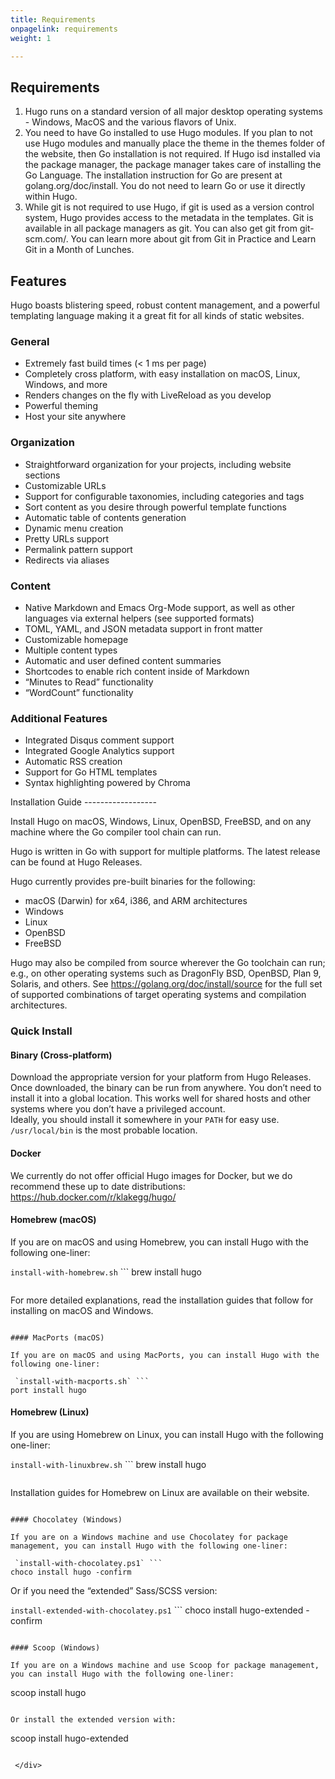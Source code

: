 ```yaml
---
title: Requirements
onpagelink: requirements
weight: 1

---
```


Requirements
------------

1. Hugo runs on a standard version of all major desktop operating systems - Windows, MacOS and the various flavors of Unix.
2. You need to have Go installed to use Hugo modules. If you plan to not use Hugo modules and manually place the theme in the themes folder of the website, then Go installation is not required. If Hugo isd installed via the package manager, the package manager takes care of installing the Go Language. The installation instruction for Go are present at golang.org/doc/install. You do not need to learn Go or use it directly within Hugo.
3. While git is not required to use Hugo, if git is used as a version control system, Hugo provides access to the metadata in the templates. Git is available in all package managers as git. You can also get git from git-scm.com/. You can learn more about git from Git in Practice and Learn Git in a Month of Lunches.
 
Features
--------

<div class="col-lg-12">Hugo boasts blistering speed, robust content management, and a powerful templating language making it a great fit for all kinds of static websites.

### General

- Extremely fast build times (&lt; 1 ms per page)
- Completely cross platform, with easy installation on macOS, Linux, Windows, and more
- Renders changes on the fly with LiveReload as you develop
- Powerful theming
- Host your site anywhere
 
### Organization

- Straightforward organization for your projects, including website sections
- Customizable URLs
- Support for configurable taxonomies, including categories and tags
- Sort content as you desire through powerful template functions
- Automatic table of contents generation
- Dynamic menu creation
- Pretty URLs support
- Permalink pattern support
- Redirects via aliases
 
### Content

- Native Markdown and Emacs Org-Mode support, as well as other languages via external helpers (see supported formats)
- TOML, YAML, and JSON metadata support in front matter
- Customizable homepage
- Multiple content types
- Automatic and user defined content summaries
- Shortcodes to enable rich content inside of Markdown
- “Minutes to Read” functionality
- “WordCount” functionality
 
### Additional Features

- Integrated Disqus comment support
- Integrated Google Analytics support
- Automatic RSS creation
- Support for Go HTML templates
- Syntax highlighting powered by Chroma
 
 </div><div class="col-lg-12">Installation Guide
------------------

Install Hugo on macOS, Windows, Linux, OpenBSD, FreeBSD, and on any machine where the Go compiler tool chain can run.

Hugo is written in Go with support for multiple platforms. The latest release can be found at Hugo Releases.

Hugo currently provides pre-built binaries for the following:

- macOS (Darwin) for x64, i386, and ARM architectures
- Windows
- Linux
- OpenBSD
- FreeBSD
 
Hugo may also be compiled from source wherever the Go toolchain can run; e.g., on other operating systems such as DragonFly BSD, OpenBSD, Plan 9, Solaris, and others. See https://golang.org/doc/install/source for the full set of supported combinations of target operating systems and compilation architectures.

### Quick Install

#### Binary (Cross-platform)

Download the appropriate version for your platform from Hugo Releases. Once downloaded, the binary can be run from anywhere. You don’t need to install it into a global location. This works well for shared hosts and other systems where you don’t have a privileged account.   
 Ideally, you should install it somewhere in your `PATH` for easy use. `/usr/local/bin` is the most probable location.

#### Docker

We currently do not offer official Hugo images for Docker, but we do recommend these up to date distributions:  
 https://hub.docker.com/r/klakegg/hugo/

#### Homebrew (macOS)

If you are on macOS and using Homebrew, you can install Hugo with the following one-liner:

 `install-with-homebrew.sh` ```
brew install hugo
```

 ```
For more detailed explanations, read the installation guides that follow for installing on macOS and Windows.
```

#### MacPorts (macOS)

If you are on macOS and using MacPorts, you can install Hugo with the following one-liner:

 `install-with-macports.sh` ```
port install hugo
```

#### Homebrew (Linux)

If you are using Homebrew on Linux, you can install Hugo with the following one-liner:

 `install-with-linuxbrew.sh` ```
brew install hugo
```

 ```
Installation guides for Homebrew on Linux are available on their website.
```

#### Chocolatey (Windows)

If you are on a Windows machine and use Chocolatey for package management, you can install Hugo with the following one-liner:

 `install-with-chocolatey.ps1` ```
choco install hugo -confirm
```

Or if you need the “extended” Sass/SCSS version:

 `install-extended-with-chocolatey.ps1` ```
choco install hugo-extended -confirm
```

#### Scoop (Windows)

If you are on a Windows machine and use Scoop for package management, you can install Hugo with the following one-liner:

 ```
scoop install hugo
```

Or install the extended version with:

 ```
scoop install hugo-extended
```

 </div>